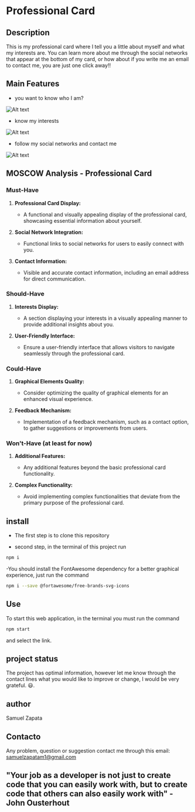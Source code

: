 # Professional Card

## Description
This is my professional card where I tell you a little about myself and what my interests are.
You can learn more about me through the social networks that appear at the bottom of my card, or how about if you write me an email to contact me, you are just one click away!!
## Main Features
- you want to know who I am?

![Alt text](<src/graphics-elements/Captura desde 2024-01-31 15-53-17.png>)

- know my interests

![Alt text](<src/graphics-elements/Captura desde 2024-01-31 15-51-31.png>)

- follow my social networks and contact me

![Alt text](<src/graphics-elements/Captura desde 2024-01-31 15-52-18.png>)

## MOSCOW Analysis - Professional Card

### Must-Have

1. **Professional Card Display:**
   - A functional and visually appealing display of the professional card, showcasing essential information about yourself.

2. **Social Network Integration:**
   - Functional links to social networks for users to easily connect with you.

3. **Contact Information:**
   - Visible and accurate contact information, including an email address for direct communication.

### Should-Have

1. **Interests Display:**
   - A section displaying your interests in a visually appealing manner to provide additional insights about you.

2. **User-Friendly Interface:**
   - Ensure a user-friendly interface that allows visitors to navigate seamlessly through the professional card.

### Could-Have

1. **Graphical Elements Quality:**
   - Consider optimizing the quality of graphical elements for an enhanced visual experience.

2. **Feedback Mechanism:**
   - Implementation of a feedback mechanism, such as a contact option, to gather suggestions or improvements from users.

### Won't-Have (at least for now)

1. **Additional Features:**
   - Any additional features beyond the basic professional card functionality.

2. **Complex Functionality:**
   - Avoid implementing complex functionalities that deviate from the primary purpose of the professional card.





## install

- The first step is to clone this repository

- second step, in the terminal of this project run
```bash
npm i
```
-You should install the FontAwesome dependency for a better graphical experience, just run the command
```bash
npm i --save @fortawesome/free-brands-svg-icons
```
## Use
To start this web application, in the terminal you must run the command
```bash
npm start
```
and select the link.


## project status
The project has optimal information, however let me know through the contact lines what you would like to improve or change, I would be very grateful. 😃.
## author
 Samuel Zapata

## Contacto
Any problem, question or suggestion contact me through this email:
samuelzapatam1@gmail.com

## "Your job as a developer is not just to create code that you can easily work with, but to create code that others can also easily work with" - John Ousterhout
